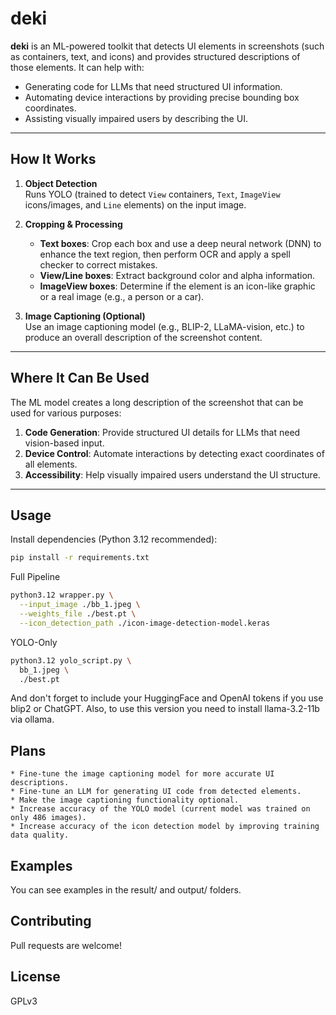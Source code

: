 # deki

**deki** is an ML-powered toolkit that detects UI elements in screenshots (such as containers, text, and icons) and provides structured descriptions of those elements. It can help with:

- Generating code for LLMs that need structured UI information.
- Automating device interactions by providing precise bounding box coordinates.
- Assisting visually impaired users by describing the UI.

---

## How It Works

1. **Object Detection**  
   Runs YOLO (trained to detect `View` containers, `Text`, `ImageView` icons/images, and `Line` elements) on the input image.

2. **Cropping & Processing**  
   - **Text boxes**: Crop each box and use a deep neural network (DNN) to enhance the text region, then perform OCR and apply a spell checker to correct mistakes.  
   - **View/Line boxes**: Extract background color and alpha information.  
   - **ImageView boxes**: Determine if the element is an icon-like graphic or a real image (e.g., a person or a car).

3. **Image Captioning (Optional)**  
   Use an image captioning model (e.g., BLIP-2, LLaMA-vision, etc.) to produce an overall description of the screenshot content.

---

## Where It Can Be Used

The ML model creates a long description of the screenshot that can be used for various purposes:

1. **Code Generation**: Provide structured UI details for LLMs that need vision-based input.  
2. **Device Control**: Automate interactions by detecting exact coordinates of all elements.  
3. **Accessibility**: Help visually impaired users understand the UI structure.

---

## Usage

Install dependencies (Python 3.12 recommended):

```bash
pip install -r requirements.txt
```

Full Pipeline

```bash
python3.12 wrapper.py \
  --input_image ./bb_1.jpeg \
  --weights_file ./best.pt \
  --icon_detection_path ./icon-image-detection-model.keras
```

YOLO-Only

```bash
python3.12 yolo_script.py \
  bb_1.jpeg \
  ./best.pt
```

And don't forget to include your HuggingFace and OpenAI tokens if you use blip2 or ChatGPT.
Also, to use this version you need to install llama-3.2-11b via ollama.

## Plans

    * Fine-tune the image captioning model for more accurate UI descriptions.
    * Fine-tune an LLM for generating UI code from detected elements.
    * Make the image captioning functionality optional.
    * Increase accuracy of the YOLO model (current model was trained on only 486 images).
    * Increase accuracy of the icon detection model by improving training data quality.

## Examples

You can see examples in the result/ and output/ folders.

## Contributing

Pull requests are welcome! 

## License

GPLv3
